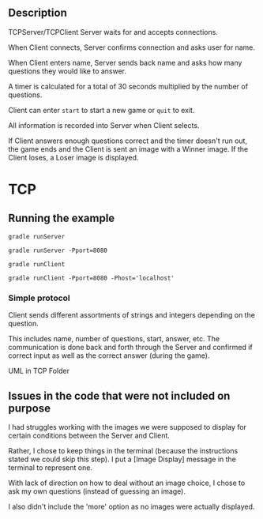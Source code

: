 ## Description

TCPServer/TCPClient Server waits for and accepts connections.

When Client connects, Server confirms connection and asks user for name.

When Client enters name, Server sends back name and asks how many questions 
they would like to answer.

A timer is calculated for a total of 30 seconds multiplied by the number of questions.

Client can enter `start` to start a new game or `quit` to exit.

All information is recorded into Server when Client selects.

If Client answers enough questions correct and the timer doesn't run out, the game ends
and the Client is sent an image with a Winner image. If the Client loses, a Loser image is
displayed.


# TCP

## Running the example

`gradle runServer`

`gradle runServer -Pport=8080`

`gradle runClient`

`gradle runClient -Pport=8080 -Phost='localhost'`


### Simple protocol

Client sends different assortments of strings and integers depending on the question.

This includes name, number of questions, start, answer, etc. The communication is done
back and forth through the Server and confirmed if correct input as well as the correct
answer (during the game).

UML in TCP Folder
   
   
## Issues in the code that were not included on purpose
I had struggles working with the images we were supposed to display for certain conditions
between the Server and Client. 

Rather, I chose to keep things in the terminal (because the 
instructions stated we could skip this step). I put a [Image Display] message in the 
terminal to represent one.

With lack of direction on how to deal without an image choice, I chose to ask my own 
questions (instead of guessing an image).

I also didn't include the 'more' option as no images were actually displayed.